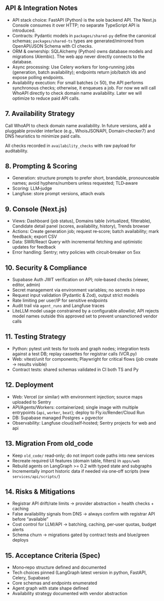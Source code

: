 
## API & Integration Notes

- API stack choice: FastAPI (Python) is the sole backend API. The Next.js Console consumes it over HTTP; no separate TypeScript API is introduced.
- Contracts: Pydantic models in `packages/shared-py` define the canonical schemas; `packages/shared-ts` types are generated/mirrored from OpenAPI/JSON Schema with CI checks.
- ORM & ownership: SQLAlchemy (Python) owns database models and migrations (Alembic). The web app never directly connects to the database.
- Async processing: Use Celery workers for long‑running jobs (generation, batch availability); endpoints return job/batch ids and expose polling endpoints.
- Availability execution: For small batches (≤ 50), the API performs synchronous checks; otherwise, it enqueues a job.
For now we will call WhoAPI directly to check domain name availability. Later we will optimize to reduce paid API calls.
<!-- DNS heuristics precede registrar checks, and all checks are persisted to `availability_checks` with raw payloads. -->

## 7. Availability Strategy

Call WhoAPI to check domain name availability. In future versions, add a pluggable provider interface (e.g., WhoisJSONAPI, Domain‑checker7) and DNS heuristics to minimize paid calls.

<!-- Goals: minimize paid API calls, avoid false positives.

Steps:
1) Negative cache: if candidate seen registered within TTL, skip API recheck
2) DNS heuristics: if domain resolves with valid A/AAAA/CNAME or has SOA/NS, mark as “likely registered”; otherwise “unknown” (not “available”)
3) Registrar API confirmation (WhoAPI currently; but implemented such that  pluggable provider interface - possibly other providers like WhoisJSONAPI, Domain‑checker7 in the future) -->

All checks recorded in `availability_checks` with raw payload for auditability.

## 8. Prompting & Scoring

- Generation: structure prompts to prefer short, brandable, pronounceable names; avoid hyphens/numbers unless requested; TLD‑aware
- Scoring: LLM‑judge
- Langfuse: store prompt versions, attach evals

## 9. Console (Next.js)

- Views: Dashboard (job status), Domains table (virtualized, filterable), Candidate detail panel (scores, availability, history), Trends browser
- Actions: Create generation job; request re‑score; batch availability; mark feedback; export CSV
- Data: SWR/React Query with incremental fetching and optimistic updates for feedback
- Error handling: Sentry; retry policies with circuit‑breaker on 5xx

## 10. Security & Compliance

- Supabase Auth JWT verification on API; role‑based checks (viewer, editor, admin)
- Secret management via environment variables; no secrets in repo
- Request input validation (Pydantic & Zod), output strict models
- Rate limiting per user/IP for sensitive endpoints
- Audit trail via `agent_runs` and Langfuse traces
- LiteLLM model usage constrained by a configurable allowlist; API rejects model names outside this approved set to prevent unsanctioned vendor calls

## 11. Testing Strategy

- Python: pytest unit tests for tools and graph nodes; integration tests against a test DB; replay cassettes for registrar calls (VCR.py)
- Web: vitest/unit for components; Playwright for critical flows (job create → results visible)
- Contract tests: shared schemas validated in CI both TS and Py

## 12. Deployment

- Web: Vercel (or similar) with environment injection; source maps uploaded to Sentry
- API/Agents/Workers: containerized; single image with multiple entrypoints (`api`, `worker`, `beat`); deploy to Fly.io/Render/Cloud Run
- DB: Supabase managed Postgres + pgvector
- Observability: Langfuse cloud/self‑hosted; Sentry projects for web and api

## 13. Migration From old_code

- Keep `old_code/` read‑only; do not import code paths into new services
- Recreate required UI features (domain table, filters) in `apps/web`
- Rebuild agents on LangGraph >= 0.2 with typed state and subgraphs
- Incrementally import historic data if needed via one‑off scripts (new `services/api/scripts/`)

## 14. Risks & Mitigations

- Registrar API drift/rate limits → provider abstraction + health checks + caching
- False availability signals from DNS → always confirm with registrar API before “available”
- Cost control for LLM/API → batching, caching, per‑user quotas, budget alerts
- Schema churn → migrations gated by contract tests and blue/green deploys

## 15. Acceptance Criteria (Spec)

- Mono‑repo structure defined and documented
- Tech choices pinned (LangGraph latest version in python, FastAPI, Celery, Supabase)
- Core schemas and endpoints enumerated
- Agent graph with state shape defined
- Availability strategy documented with vendor abstraction
